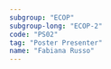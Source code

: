 ```yaml
---
subgroup: "ECOP"
subgroup-long: "ECOP-2"
code: "PS02"
tag: "Poster Presenter"
name: "Fabiana Russo"
---
```

